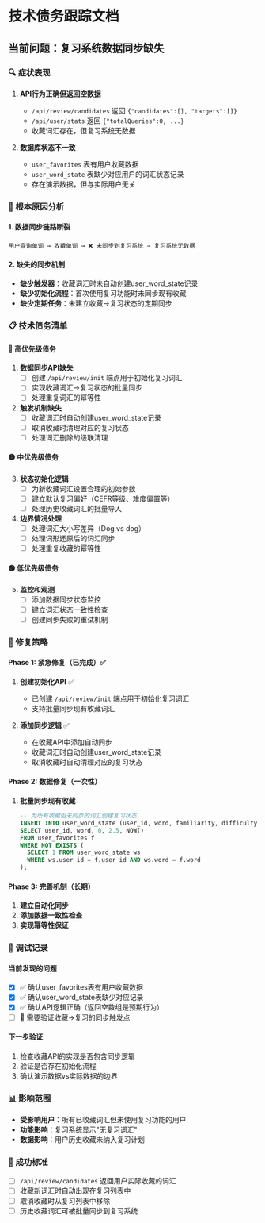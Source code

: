 # 技术债务跟踪文档

## 当前问题：复习系统数据同步缺失

### 🔍 症状表现
1. **API行为正确但返回空数据**
   - `/api/review/candidates` 返回 `{"candidates":[], "targets":[]}`
   - `/api/user/stats` 返回 `{"totalQueries":0, ...}`
   - 收藏词汇存在，但复习系统无数据

2. **数据库状态不一致**
   - `user_favorites` 表有用户收藏数据
   - `user_word_state` 表缺少对应用户的词汇状态记录
   - 存在演示数据，但与实际用户无关

### 🎯 根本原因分析

#### 1. 数据同步链路断裂
```
用户查询单词 → 收藏单词 → ❌ 未同步到复习系统 → 复习系统无数据
```

#### 2. 缺失的同步机制
- **缺少触发器**：收藏词汇时未自动创建user_word_state记录
- **缺少初始化流程**：首次使用复习功能时未同步现有收藏
- **缺少定期任务**：未建立收藏→复习状态的定期同步

### 📋 技术债务清单

#### 🔴 高优先级债务
1. **数据同步API缺失**
   - [ ] 创建 `/api/review/init` 端点用于初始化复习词汇
   - [ ] 实现收藏词汇→复习状态的批量同步
   - [ ] 处理重复词汇的幂等性

2. **触发机制缺失**
   - [ ] 收藏词汇时自动创建user_word_state记录
   - [ ] 取消收藏时清理对应的复习状态
   - [ ] 处理词汇删除的级联清理

#### 🟡 中优先级债务
3. **状态初始化逻辑**
   - [ ] 为新收藏词汇设置合理的初始参数
   - [ ] 建立默认复习偏好（CEFR等级、难度偏置等）
   - [ ] 处理历史收藏词汇的批量导入

4. **边界情况处理**
   - [ ] 处理词汇大小写差异（Dog vs dog）
   - [ ] 处理词形还原后的词汇同步
   - [ ] 处理重复收藏的幂等性

#### 🟢 低优先级债务
5. **监控和观测**
   - [ ] 添加数据同步状态监控
   - [ ] 建立词汇状态一致性检查
   - [ ] 创建同步失败的重试机制

### 🔧 修复策略

#### Phase 1: 紧急修复（已完成）✅
1. **创建初始化API** ✅
   - 已创建 `/api/review/init` 端点用于初始化复习词汇
   - 支持批量同步现有收藏词汇

2. **添加同步逻辑** ✅
   - 在收藏API中添加自动同步
   - 收藏词汇时自动创建user_word_state记录
   - 取消收藏时自动清理对应的复习状态

#### Phase 2: 数据修复（一次性）
1. **批量同步现有收藏**
   ```sql
   -- 为所有收藏但未同步的词汇创建复习状态
   INSERT INTO user_word_state (user_id, word, familiarity, difficulty, next_due_at)
   SELECT user_id, word, 0, 2.5, NOW()
   FROM user_favorites f
   WHERE NOT EXISTS (
     SELECT 1 FROM user_word_state ws 
     WHERE ws.user_id = f.user_id AND ws.word = f.word
   );
   ```

#### Phase 3: 完善机制（长期）
1. **建立自动化同步**
2. **添加数据一致性检查**
3. **实现幂等性保证**

### 📝 调试记录

#### 当前发现的问题
- [x] ✅ 确认user_favorites表有用户收藏数据
- [x] ✅ 确认user_word_state表缺少对应记录
- [x] ✅ 确认API逻辑正确（返回空数组是预期行为）
- [ ] 🔄 需要验证收藏→复习的同步触发点

#### 下一步验证
1. 检查收藏API的实现是否包含同步逻辑
2. 验证是否存在初始化流程
3. 确认演示数据vs实际数据的边界

### 📊 影响范围
- **受影响用户**：所有已收藏词汇但未使用复习功能的用户
- **功能影响**：复习系统显示"无复习词汇"
- **数据影响**：用户历史收藏未纳入复习计划

### 🎯 成功标准
- [ ] `/api/review/candidates` 返回用户实际收藏的词汇
- [ ] 收藏新词汇时自动出现在复习列表中
- [ ] 取消收藏时从复习列表中移除
- [ ] 历史收藏词汇可被批量同步到复习系统